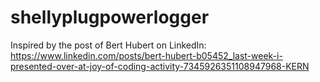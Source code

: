 # shellyplugpowerlogger
Inspired by the post of Bert Hubert on LinkedIn: https://www.linkedin.com/posts/bert-hubert-b05452_last-week-i-presented-over-at-joy-of-coding-activity-7345926351108947968-KERN
